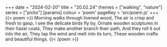 +++
date = "2024-02-20"
title = "20.02.24"
themes = ["walking", "nature"]
series = ["picks"]
[params]
  colour = 'poem'
  pageKey = 'src/poem.js'
+++
{{< poem >}}
Morning walks through livened wood,
The air is crisp and fresh to gasp,
I see the delicate birds fly by,
Ornate wooden sculptures in their hazel coats,
They make another branch their path,
And they roll it out into the air,
They tap the wind and melt into its turn,
These wooden crafts and beautiful things.
{{< /poem >}}